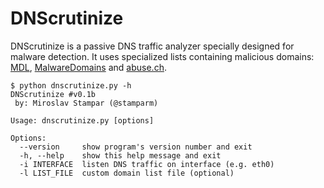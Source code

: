 DNScrutinize
============

DNScrutinize is a passive DNS traffic analyzer specially designed for malware detection. It uses specialized lists containing malicious domains: [MDL](http://www.malwaredomainlist.com/hostslist/hosts.txt), [MalwareDomains](http://malwaredomains.lehigh.edu/files/domains.txt) and [abuse.ch](https://zeustracker.abuse.ch/blocklist.php?download=domainblocklist).

```
$ python dnscrutinize.py -h
DNScrutinize #v0.1b
 by: Miroslav Stampar (@stamparm)

Usage: dnscrutinize.py [options]

Options:
  --version     show program's version number and exit
  -h, --help    show this help message and exit
  -i INTERFACE  listen DNS traffic on interface (e.g. eth0)
  -l LIST_FILE  custom domain list file (optional)
```

